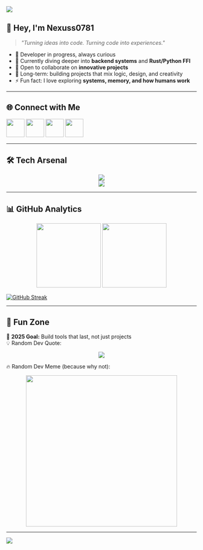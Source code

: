 <!-- Banner -->
<img src="https://capsule-render.vercel.app/api?type=waving&color=0:0f0c29,50:302b63,100:24243e&height=260&section=header&text=Welcome%20to%20My%20World%20🌌&fontSize=42&fontColor=ffffff&animation=fadeIn&fontAlignY=38&desc=I'm%20Nexuss0781%20—%20Builder%2C%20Learner%2C%20Explorer&descSize=20&descAlignY=60"/>

<!-- Intro -->
## 👋 Hey, I'm **Nexuss0781**  
> *"Turning ideas into code. Turning code into experiences."*

- 🚀 Developer in progress, always curious  
- 🌱 Currently diving deeper into **backend systems** and **Rust/Python FFI**  
- 🤝 Open to collaborate on **innovative projects**  
- 🎯 Long-term: building projects that mix logic, design, and creativity  
- ⚡ Fun fact: I love exploring **systems, memory, and how humans work**  

---

## 🌐 Connect with Me  
<p align="left">
  <a href="https://discordapp.com/users/nexuss0781"><img src="https://skillicons.dev/icons?i=discord" width="48"/></a>
  <a href="https://twitter.com/"><img src="https://skillicons.dev/icons?i=twitter" width="48"/></a>
  <a href="https://dev.to/"><img src="https://skillicons.dev/icons?i=devto" width="48"/></a>
  <a href="https://linkedin.com/"><img src="https://skillicons.dev/icons?i=linkedin" width="48"/></a>
</p>

---

## 🛠️ Tech Arsenal  
<p align="center">
  <img src="https://skillicons.dev/icons?i=python,rust,cpp,c,java,ts,js,dart" /><br/>
  <img src="https://skillicons.dev/icons?i=react,nodejs,express,tailwind,electron,mysql,postgres,linux" />
</p>

---

## 📊 GitHub Analytics  
<p align="center">
  <img src="https://github-readme-stats.vercel.app/api?username=nexuss0781&show_icons=true&theme=tokyonight&hide_border=true" height="170"/>
  <img src="https://github-readme-stats.vercel.app/api/top-langs/?username=nexuss0781&layout=compact&theme=tokyonight&hide_border=true" height="170"/>
</p>
<p align="center">

[![GitHub Streak](https://streak-stats.demolab.com?user=nexuss0781)](https://git.io/streak-stats)
</p>

---

## 🧩 Fun Zone  
🎯 **2025 Goal:** Build tools that last, not just projects  
💡 Random Dev Quote:  
<p align="center">
  <img src="https://quotes-github-readme.vercel.app/api?type=horizontal&theme=tokyonight"/>
</p>  

🔥 Random Dev Meme (because why not):  
<p align="center">
  <img src="https://random-memer.herokuapp.com/" width="400"/>
</p>

---

<img src="https://capsule-render.vercel.app/api?type=waving&color=0:24243e,50:302b63,100:0f0c29&height=180&section=footer"/>
